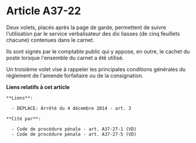 # Article A37-22

Deux volets, placés après la page de garde, permettent de suivre l'utilisation par le service verbalisateur des dix liasses
(de cinq feuillets chacune) contenues dans le carnet. 

Ils sont signés par le comptable public qui y appose, en outre, le cachet du poste lorsque l'ensemble du carnet a été
utilisé. 

Un troisième volet vise à rappeler les principales conditions générales du règlement de l'amende forfaitaire ou de la
consignation.

**Liens relatifs à cet article**

	**Liens**:

	  - DEPLACE: Arrêté du 4 décembre 2014 - art. 3

	**Cité par**:

	  - Code de procédure pénale - art. A37-27-1 (VD)
	  - Code de procédure pénale - art. A37-27-5 (VD)

